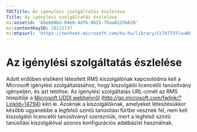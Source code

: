 ```yaml
---
TOCTitle: Az igénylési szolgáltatás észlelése
Title: Az igénylési szolgáltatás észlelése
ms:assetid: 'bbeb00bd-04e0-4df6-8615-76aa8125b620'
ms:contentKeyID: 18122737
ms:mtpsurl: 'https://technet.microsoft.com/hu-hu/library/Cc747737(v=WS.10)'
---
```


Az igénylési szolgáltatás észlelése
===================================

Adott erdőben elsőként létesített RMS kiszolgálónak kapcsolódnia kell a Microsoft igénylési szolgáltatásához, hogy kiszolgálói licencelői tanúsítvány igényeljen, és azt letöltse. Az igénylési szolgáltatás URL-címét az RMS telepítője a [Microsoft UDDI webhelyről](http://go.microsoft.com/fwlink/?linkid=14794) (http://go.microsoft.com/fwlink/?LinkId=14794) kéri le. Azoknak a kiszolgálóknak, amelyeket létesítésükkor később ugyanebbe a legfelső szintű tanúsítási fürtbe vesznek fel, nem kell kiszolgálói licencelői tanúsítványt szerezniük, mert a legfelső szintű tanúsítási kiszolgálóval azonos konfigurációs adatbázist használnak.
